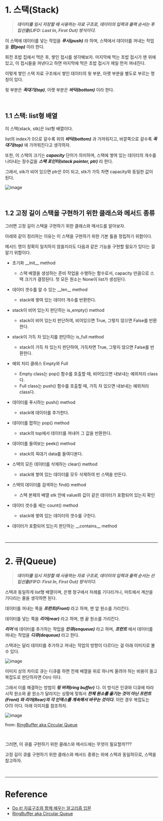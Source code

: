 # 1. 스택(Stack)

> **_데이터를 임시 저장할 때 사용하는 자료 구조로, 데이터의 입력과 출력 순서는 후입선출(LIFO: Last In, First Out) 방식이다._**

이 스택에 데이터를 넣는 작업을 **_푸시(push)_** 라 하며, 스택에서 데이터를 꺼내는 작업을 **_팝(pop)_** 이라 한다.

회전 초밥 집에서 먹은 후, 쌓인 접시를 생각해보자. 마지막에 먹는 초밥 접시가 맨 위에 있고, 이 접시들을 꺼낸다고 하면 마지막에 먹은 초밥 접시가 제일 먼저 꺼내진다.

이렇게 쌓인 스택 자료 구조에서 쌓인 데이터의 윗 부분, 아랫 부분을 별도로 부르는 명칭이 있다.

윗 부분은 **_꼭대기(top)_**, 아랫 부분은 **_바닥(bottom)_** 이라 한다.

<br>

## 1.1 스택: list형 배열

이 스택(stack, stk)은 list형 배열이다.

list의 index가 0으로 갈수록 위의 **_바닥(bottom)_** 과 가까워지고, 바깥쪽으로 갈수록 **_꼭대기(top)_** 에 가까워진다고 생각하자.

또한, 이 스택의 크기는 **_capacity_** 단어가 의미하며, 스택에 쌓여 있는 데이터의 개수를 나타내는 정수값을 **_스택 포인터(stack pointer, ptr)_** 라 한다.

그래서, stk가 비어 있으면 ptr은 0이 되고, stk가 가득 차면 capacity와 동일한 값이 된다.

![image](https://user-images.githubusercontent.com/78094972/172626905-1855bada-f74e-4bbd-af2b-e9133dec2d61.jpg)

<br>

## 1.2 고정 길이 스택을 구현하기 위한 클래스와 메서드 종류

그러면 고정 길이 스택을 구현하기 위한 클래스와 메서드를 알아보자.

아래와 같이 정리하는 이유는 이 스택을 구현하기 위한 기본 틀을 정립하기 위함이다.

메서드 명이 정확히 일치하지 않을지라도 다음과 같은 기능을 구현할 필요가 있다는 걸 알기 위함이다.

- 초기화 \_\_init\_\_ method

  - 스택 배열을 생성하는 준비 작업을 수행하는 함수로서, capacity 만큼으로 스택 크기가 결정된다. 첫 모든 원소는 None이 list가 생성된다.

- 데이터 갯수를 알 수 있는 \_\_len\_\_ method

  - stack에 쌓여 있는 데이터 개수를 반환한다.

- stack이 비어 있는지 판단하는 is_empty() method

  - stack이 비어 있는지 판단하여, 비어있으면 True, 그렇지 않으면 False를 반환한다.

- stack이 가득 차 있는지를 판단하는 is_full method

  - stack이 가득 차 있는지 판단하여, 가득차면 True, 그렇지 않으면 False를 반환한다.

- 예외 처리 클래스 Empty와 Full

  - Empty class는 pop() 함수를 호출할 때, 비어있으면 내보내는 예외처리 class다.
  - Full class는 push() 함수를 호출할 때, 가득 차 있으면 내보내는 예외처리 class다.

- 데이터를 푸시하는 push() method

  - stack에 데이터를 추가한다.

- 데이터를 팝하는 pop() method

  - stack의 top에서 데이터를 꺼내어 그 값을 반환한다.

- 데이터를 들여보는 peek() method

  - stack의 꼭대기 data를 들여다본다.

- 스택의 모든 데이터를 삭제하는 clear() method

  - stack에 쌓여 있는 데이터를 모두 삭제하여 빈 스택을 만든다.

- 스택의 데이터를 검색하는 find() method

  - 스택 본체의 배열 stk 안에 value와 값이 같은 데이터가 포함되어 있는지 확인

- 데이터 갯수를 세는 count() method

  - stack에 쌓여 있는 데이터의 갯수를 구한다.

- 데이터가 포함되어 있는지 판단하는 \_\_contains\_\_ method

<br>

---

# 2. 큐(Queue)

> **_데이터를 임시 저장할 때 사용하는 자료 구조로, 데이터의 입력과 출력 순서는 선입선출(FIFO: First In, First Out) 방식이다._**

스택과 동일하게 list형 배열이며, 은행 창구에서 차례를 기다리거나, 마트에서 계산을 기다리는 줄을 생각하면 된다.

데이터를 꺼내는 쪽을 **_프런트(Front)_** 라고 하며, 맨 앞 원소를 가리킨다.

데이터를 넣는 쪽을 **_리어(rear)_** 라고 하며, 맨 끝 원소를 가리킨다.

**_리어_** 에 데이터를 추가하는 작업을 **_인큐(enqueue)_** 라고 하며, **_프런트_** 에서 데이터를 꺼내는 작업을 **_디큐(dequeue)_** 라고 한다.

스택과는 달리 데이터를 추가하고 꺼내는 작업의 방향이 다르다는 걸 아래 이미지로 볼 수 있다.

![image](https://user-images.githubusercontent.com/78094972/172626927-58936a8d-c0bf-4f3b-bc5c-27b71a330eb4.jpg)

이미지 상의 차이로 큐는 디큐를 하면 전체 배열을 위로 하나씩 올려야 하는 비용이 들고 복잡도로 판단하자면 O(n) 이다.

그래서 이를 해결하는 방법이 **_링 버퍼(ring buffer)_** 다. 이 방식은 인큐와 디큐에 따라 시작 원소와 끝 원소가 달라지는 상황에 맞춰서 **_전체 원소를 옮기는 것이 아닌 프런트(Front) 와 리어(Rear)의 각 인덱스를 계속해서 바꾸는 것이다._** 이런 경우 복잡도는 O(1) 이다. 아래 이미지를 참조하자.

![image](https://user-images.githubusercontent.com/78094972/172816375-639e69a6-a57a-4ac2-8982-8a38d86979fe.jpg)

from: [RingBuffer aka Circular Queue](https://iosexample.com/ringbuffer-aka-circular-queue/)

<br>

그러면, 이 큐를 구현하기 위한 클래스와 메서드에는 무엇이 필요할까???

고정 길이 큐를 구현하기 위한 클래스와 메서드 종류는 위에 스택과 동일하므로, 스택을 참고하자.  

<br>

---

# Reference

- [Do it! 자료구조와 함께 배우는 알고리즘 입문](http://www.kyobobook.co.kr/product/detailViewKor.laf?barcode=9791163031727)
- [RingBuffer aka Circular Queue](https://iosexample.com/ringbuffer-aka-circular-queue/)
